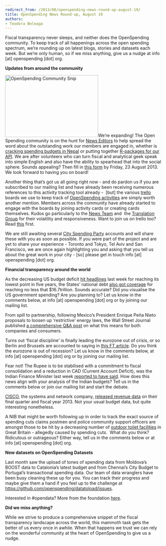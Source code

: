 ```yaml
---
redirect_from: /2013/08/openspending-news-round-up-august-19/
title: OpenSpending News Round-up, August 19
authors:
- Teodora Beleaga
---
```

<p dir="ltr">Fiscal transparency never sleeps, and neither does the OpenSpending community. To keep track of all happenings across the open spending spectrum, we’re rounding up on latest blogs, stories and datasets each week. But we’re only human, so if we miss anything, give us a nudge at info [at] openspending [dot] org.

<p dir="ltr"><strong>Updates from around the community</strong>

<p dir="ltr"><a href="{{ site.baseurl }}/img/blog/2013/08/OpenSpending-Community-Snip.jpg"><img class=" wp-image-713 alignleft" src="http://blog.openspending.org/files/2013/08/OpenSpending-Community-Snip-300x207.jpg" alt="OpenSpending Community Snip" width="300" height="200" /></a>We’re expanding! The Open Spending community is on the hunt for <a href="http://blog.openspending.org/2013/08/16/join-the-news-editor-team-at-openspending/">News Editors</a> to help spread the word about the outstanding work our members are engaged in, whether is <a href="http://np.okfn.org/2013/07/24/kathmandu-metropolitan-in-city-spending-data-party/">cracking spending budgets in Nepal</a> or putting together <a href="https://github.com/mihi-tr/r-openspending">R-packages for our API</a>. We are after volunteers who can turn fiscal and analytical geek speak into simple English and also have the ability to spearhead that into the social sphere. Sounds appealing? <!--more-->Then fill in <a href="https://docs.google.com/forms/d/1jL4lGrC_z577r7iQLcJw_PYzDCNzKrPh-QPPl2q4QMM/viewform">this form</a> by Friday, 23 August 2013. We look forward to having you on board!

<p dir="ltr">Another thing that’s got us all going right now - and do pardon us if you are subscribed to our mailing list and have already been receiving numerous references to this activity tracking tool already -  [but] the various <a href="https://trello.com/c/xeGcPRCv/1-read-this-first-to-get-started">trello</a> boards we use to keep track of <a href="https://trello.com/b/nLZBzdRS/activities">OpenSpending activities</a> are simply worth another mention. Members across the community have already started to engage with the boards by joining activity cards or creating cards themselves. Kudos go particularly to the <a href="https://trello.com/b/7E5enK5J/openspending-news-and-website-team">News Team</a> and  the <a href="https://trello.com/c/abfAVgBC/14-openspending-guide-translation-sprint-august-9th-to-august-23rd">Translation Group</a> for their volatility and responsiveness. Want to join us on trello too? Read <a href="https://trello.com/c/xeGcPRCv/1-read-this-first-to-get-started">this</a> first.

<p dir="ltr">We are still awaiting several <a href="http://blog.openspending.org/2013/07/26/city-spending-party-around-the-world/">City Spending Party</a> accounts and will share these with you as soon as possible. If you were part of the project and are yet to share your experience - Toronto and Tokyo, Tel Aviv and San Francisco, we are once again highlighting you and asking that you tell us about the great work in your city - [so] please get in touch info [at] openspending [dot] org.

<p dir="ltr"><strong>Financial transparency around the world</strong>

<p dir="ltr">As the decreasing US budget deficit <a href="http://hosted.ap.org/dynamic/stories/U/US_BUDGET_DEFICIT?SITE=AP&amp;SECTION=HOME&amp;TEMPLATE=DEFAULT">hit headlines</a> last week for reaching its lowest point in five years, the States’ national debt <a href="http://newsbusters.org/blogs/tom-blumer/2013/08/16/aps-crutsinger-others-push-myth-federal-government-spending-down-signifi">also got coverage</a> for reaching no less that $16.7trillion. Sounds accurate? Did you visualise the US government spending? Are you planning to? Let us know in the comments below, at info [at] openspending [dot] org or by joining our mailing list.

<p dir="ltr">From spill to partnership, following Mexico’s President Enrique Peña Nieto proposals to loosen up ‘restrictive’ energy laws, the Wall Street Journal published <a href="http://online.wsj.com/article/SB10001424127887323585604579008812425657046.html">a comprehensive Q&amp;A post</a> on what this means for both companies and consumers.

<p dir="ltr">Turns out ‘fiscal discipline’ is finally leading the eurozone out of crisis, or so Berlin and Brussels are accounted to saying in <a href="http://www.ft.com/cms/s/0/dae57384-04a9-11e3-9e71-00144feab7de.html#axzz2cNHxbwpV">this FT article</a>. Do you think the eurozone is out of recession? Let us know in the comments below, at info [at] openspending [dot] org or by joining our mailing list.

<p dir="ltr">Fear not! The Rupee is to be stabilised with a commitment to fiscal consolidation and a reduction in CAD (Current Account Deficit), was the Indian Finance Minister last week <a href="http://articles.economictimes.indiatimes.com/2013-08-14/news/41409804_1_24-paise-account-deficit-lower-cad">reported to have said</a>. How does this news align with your analysis of the Indian budgets? Tell us in the comments below or join our mailing list and start the debate.

<p dir="ltr"><a href="http://www.cisco.com/">CISCO</a>, the systems and network company, <a href="http://newsroom.cisco.com/press-release-content?articleId=1236468">released revenue data</a> on their final quarter and fiscal year 2013. Not your usual budget data, but quite interesting nonetheless.

<p dir="ltr">A NIB that might be worth following up in order to track the exact source of spending cuts claims postmen and police community support officers are amongst those to be hit by a decreasing number of <a href="http://www.independent.co.uk/news/uk/politics/outdoor-workers-face-toilet-troubles-due-to-government-spending-cuts-says-union-report-8773341.html">outdoor toilet facilities</a> in Great Britain - allegedly caused by spending cuts.  What do you think? Ridiculous or outrageous? Either way, tell us in the comments below or at info [at] openspending [dot] org.

<p dir="ltr"><strong>New datasets on OpenSpending Datasets</strong>

<p dir="ltr">Last month saw the upload of tones of spending data from Moldova’s BOOST data to Catalonia’s latest budget and from Chennai’s City Budget to Portugal’s transactional spending data. Our team of data wranglers have been busy cleaning these up for you. You can track their progress and maybe give them a hand if you feel up to the challenge at <a href="https://github.com/openspending/datatoload/issues">https://github.com/openspending/datatoload/issues</a>.

<p dir="ltr">Interested in #opendata? More from the foundation <a href="http://okfn.org/opendata/">here</a>.

<p dir="ltr"><strong>Did we miss anything?</strong>

<p dir="ltr">While we strive to produce a comprehensive snippet of the fiscal transparency landscape across the world, this mammoth task gets the better of us every once in awhile. When that happens we trust we can rely on the wonderful community at the heart of OpenSpending to give us a nudge.

